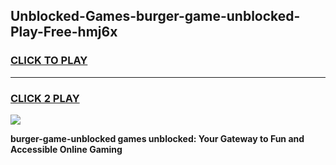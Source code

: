
## Unblocked-Games-burger-game-unblocked-Play-Free-hmj6x
<h3>
<a href="https://premium76.site?title=burger-game-unblocked&ref=17A">CLICK TO PLAY</a></h3>
<hr>

<h3>
<a href="https://premium76.site?title=burger-game-unblocked&ref=17A">CLICK 2 PLAY</a>
  
</h3>

<a href="https://premium76.site?title=burger-game-unblocked&ref=17A"><img src="https://clearcache.store/games.png"></a>


**burger-game-unblocked games unblocked: Your Gateway to Fun and Accessible Online Gaming**
